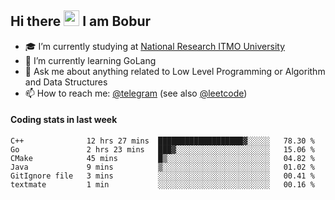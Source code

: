 ## Hi there <img src="https://media.giphy.com/media/hvRJCLFzcasrR4ia7z/giphy.gif" width="25px" height="25px"> I am Bobur

- :mortar_board: I’m currently studying at [National Research ITMO University](https://itmo.ru/)
- :seedling: I’m currently learning GoLang
- :speech_balloon: Ask me about anything related to Low Level Programming or Algorithm and Data Structures
- :mailbox: How to reach me: [@telegram](https://t.me/octoant) (see also [@leetcode](https://leetcode.com/octoant/))    

#### Coding stats in last week

<!--START_SECTION:waka-->

```text
C++              12 hrs 27 mins  ███████████████████▓░░░░░   78.30 %
Go               2 hrs 23 mins   ███▓░░░░░░░░░░░░░░░░░░░░░   15.06 %
CMake            45 mins         █▒░░░░░░░░░░░░░░░░░░░░░░░   04.82 %
Java             9 mins          ▒░░░░░░░░░░░░░░░░░░░░░░░░   01.02 %
GitIgnore file   3 mins          ░░░░░░░░░░░░░░░░░░░░░░░░░   00.41 %
textmate         1 min           ░░░░░░░░░░░░░░░░░░░░░░░░░   00.16 %
```

<!--END_SECTION:waka-->
